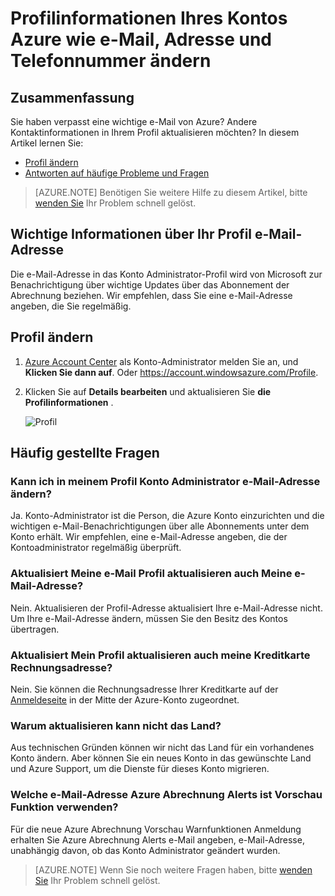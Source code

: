 <properties
    pageTitle="Wie Ändern der Azure-Konto | Microsoft Azure"
    description="Beschreibt das Ändern des Profils der Azure-Konto und Antworten allgemeinen Fragen Warum Land in der Mitte der Azure-Konto können nicht geändert werden"
    services=""
    documentationCenter=""
    authors="genlin"
    manager="mbaldwin"
    editor=""
    tags="billing"
    />

<tags
    ms.service="billing"
    ms.workload="na"
    ms.tgt_pltfrm="na"
    ms.devlang="na"
    ms.topic="article"
    ms.date="08/17/2016"
    ms.author="genli"/>

# <a name="how-to-change-profile-information-of-your-azure-account-such-as-contact-email-address-and-phone-number"></a>Profilinformationen Ihres Kontos Azure wie e-Mail, Adresse und Telefonnummer ändern

## <a name="summary"></a>Zusammenfassung

Sie haben verpasst eine wichtige e-Mail von Azure? Andere Kontaktinformationen in Ihrem Profil aktualisieren möchten? In diesem Artikel lernen Sie:

-   [Profil ändern](#how-to-change-your-profile-information)
-   [Antworten auf häufige Probleme und Fragen](#frequently-asked-questions)

> [AZURE.NOTE] Benötigen Sie weitere Hilfe zu diesem Artikel, bitte [wenden Sie](https://portal.azure.com/?#blade/Microsoft_Azure_Support/HelpAndSupportBlade) Ihr Problem schnell gelöst.

## <a name="important-information-about-your-profile-email-address"></a>Wichtige Informationen über Ihr Profil e-Mail-Adresse

Die e-Mail-Adresse in das Konto Administrator-Profil wird von Microsoft zur Benachrichtigung über wichtige Updates über das Abonnement der Abrechnung beziehen. Wir empfehlen, dass Sie eine e-Mail-Adresse angeben, die Sie regelmäßig.

## <a name="how-to-change-your-profile-information"></a>Profil ändern

1.  [Azure Account Center](https://account.windowsazure.com/) als Konto-Administrator melden Sie an, und **Klicken Sie dann auf**. Oder https://account.windowsazure.com/Profile.

2.  Klicken Sie auf **Details bearbeiten** und aktualisieren Sie **die Profilinformationen** .

    ![Profil](./media/billing-how-to-change-azure-account-profile/profile.png)

## <a name="frequently-asked-questions"></a>Häufig gestellte Fragen

### <a name="can-i-change-the-account-administrator-email-address-in-my-profile"></a>Kann ich in meinem Profil Konto Administrator e-Mail-Adresse ändern?

Ja. Konto-Administrator ist die Person, die Azure Konto einzurichten und die wichtigen e-Mail-Benachrichtigungen über alle Abonnements unter dem Konto erhält. Wir empfehlen, eine e-Mail-Adresse angeben, die der Kontoadministrator regelmäßig überprüft.

### <a name="does-updating-my-profile-email-also-update-my-login-email-address"></a>Aktualisiert Meine e-Mail Profil aktualisieren auch Meine e-Mail-Adresse?

Nein. Aktualisieren der Profil-Adresse aktualisiert Ihre e-Mail-Adresse nicht. Um Ihre e-Mail-Adresse ändern, müssen Sie den Besitz des Kontos übertragen.

### <a name="does-updating-my-profile-address-also-update-my-credit-card-billing-address"></a>Aktualisiert Mein Profil aktualisieren auch meine Kreditkarte Rechnungsadresse?

Nein. Sie können die Rechnungsadresse Ihrer Kreditkarte auf der [Anmeldeseite](https://account.windowsazure.com/subscriptions) in der Mitte der Azure-Konto zugeordnet.

### <a name="why-cant-i-update-the-country"></a>Warum aktualisieren kann nicht das Land?

Aus technischen Gründen können wir nicht das Land für ein vorhandenes Konto ändern. Aber können Sie ein neues Konto in das gewünschte Land und Azure Support, um die Dienste für dieses Konto migrieren.

### <a name="what-email-address-does-the-azure-billing-alerts-preview-feature-use"></a>Welche e-Mail-Adresse Azure Abrechnung Alerts ist Vorschau Funktion verwenden?

Für die neue Azure Abrechnung Vorschau Warnfunktionen Anmeldung erhalten Sie Azure Abrechnung Alerts e-Mail angeben, e-Mail-Adresse, unabhängig davon, ob das Konto Administrator geändert wurden.

> [AZURE.NOTE] Wenn Sie noch weitere Fragen haben, bitte [wenden Sie](https://portal.azure.com/?#blade/Microsoft_Azure_Support/HelpAndSupportBlade) Ihr Problem schnell gelöst.

